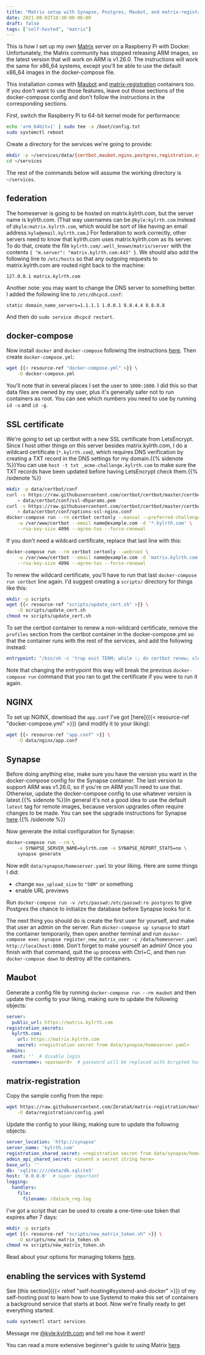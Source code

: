 ```yaml
---
title: "Matrix setup with Synapse, Postgres, Maubot, and matrix-registration"
date: 2021-08-02T10:30:00-06:00
draft: false
tags: ["self-hosted", "matrix"]
---
```


This is how I set up my own [Matrix](https://matrix.org) server on a Raspberry Pi with Docker. Unfortunately, the Matrix community has stopped releasing ARM images, so the latest version that will work on ARM is v1.26.0. The instructions will work the same for x86_64 systems, except you'll be able to use the default x86_64 images in the docker-compose file.

This installation comes with [Maubot](https://github.com/maubot/maubot) and [matrix-registration](https://github.com/ZerataX/matrix-registration) containers too. If you don't want to use those features, leave out those sections of the docker-compose config and don't follow the instructions in the corresponding sections.

First, switch the Raspberry Pi to 64-bit kernel mode for performance:

```sh
echo 'arm_64bit=1' | sudo tee -a /boot/config.txt
sudo systemctl reboot
```

Create a directory for the services we're going to provide:

```sh
mkdir -p ~/services/data/{certbot,maubot,nginx,postgres,registration,synapse,www}
cd ~/services
```

The rest of the commands below will assume the working directory is `~/services`.

## federation

The homeserver is going to be hosted on matrix.kylrth.com, but the server name is kylrth.com. (That way usernames can be `@kyle:kylrth.com` instead of `@kyle:matrix.kylrth.com`, which would be sort of like having an email address `kyle@email.kylrth.com`.) For federation to work correctly, other servers need to know that kylrth.com uses matrix.kylrth.com as its server. To do that, create the file `kylrth.com/.well_known/matrix/server` with the contents `{ "m.server": "matrix.kylrth.com:443" }`. We should also add the following line to `/etc/hosts` so that any outgoing requests to matrix.kylrth.com are routed right back to the machine:

```text
127.0.0.1 matrix.kylrth.com
```

Another note: you may want to change the DNS server to something better. I added the following line to `/etc/dhcpcd.conf`:

```text
static domain_name_servers=1.1.1.1 1.0.0.1 8.8.4.4 8.8.8.8
```

And then do `sudo service dhcpcd restart`.

## docker-compose

Now install `docker` and `docker-compose` following the instructions [here](https://devdojo.com/bobbyiliev/how-to-install-docker-and-docker-compose-on-raspberry-pi). Then create `docker-compose.yml`:

```sh
wget {{< resource-ref "docker-compose.yml" >}} \
    -O docker-compose.yml
```

You'll note that in several places I set the user to `1000:1000`. I did this so that data files are owned by my user, plus it's generally safer not to run containers as root. You can see which numbers you need to use by running `id -u` and `id -g`.

## SSL certificate

We're going to set up certbot with a new SSL certificate from LetsEncrypt. Since I host other things on this server besides matrix.kylrth.com, I do a wildcard certificate (`*.kylrth.com`), which requires DNS verification by creating a TXT record in the DNS settings for my domain.{{% sidenote %}}You can use `host -t txt _acme-challenge.kylrth.com` to make sure the TXT records have been updated before having LetsEncrypt check them.{{% /sidenote %}}

```sh
mkdir -p data/certbot/conf
curl -s https://raw.githubusercontent.com/certbot/certbot/master/certbot/certbot/ssl-dhparams.pem \
    > data/certbot/conf/ssl-dhparams.pem
curl -s https://raw.githubusercontent.com/certbot/certbot/master/certbot-nginx/certbot_nginx/_internal/tls_configs/options-ssl-nginx.conf \
    > data/certbot/conf/options-ssl-nginx.conf
docker-compose run --rm certbot certonly --manual --preferred-challenges=dns \
    -w /var/www/certbot --email name@example.com -d '*.kylrth.com' \
    --rsa-key-size 4096 --agree-tos --force-renewal
```

If you don't need a wildcard certificate, replace that last line with this:

```sh
docker-compose run --rm certbot certonly --webroot \
    -w /var/www/certbot --email name@example.com -d 'matrix.kylrth.com' \
    --rsa-key-size 4096 --agree-tos --force-renewal
```

To renew the wildcard certificate, you'll have to run that last `docker-compose run certbot` line again. I'd suggest creating a `scripts/` directory for things like this:

```sh
mkdir -p scripts
wget {{< resource-ref "scripts/update_cert.sh" >}} \
    -O scripts/update_cert.sh
chmod +x scripts/update_cert.sh
```

To set the certbot container to renew a non-wildcard certificate,  remove the `profiles` section from the certbot container in the docker-compose.yml so that the container runs with the rest of the services, and add the following instead:

```yaml
entrypoint: "/bin/sh -c 'trap exit TERM; while :; do certbot renew; sleep 12h & wait $${!}; done;'"
```

Note that changing the entrypoint this way will break the previous `docker-compose run` command that you ran to get the certificate if you were to run it again.

## NGINX

To set up NGINX, download the `app.conf` I've got [here]({{< resource-ref "docker-compose.yml" >}}) (and modify it to your liking):

```sh
wget {{< resource-ref "app.conf" >}} \
    -O data/nginx/app.conf
```

## Synapse

Before doing anything else, make sure you have the version you want in the docker-compose config for the Synapse container. The last version to support ARM was v1.26.0, so if you're on ARM you'll need to use that. Otherwise, update the docker-compose config to use whatever version is latest.{{% sidenote %}}In general it's not a good idea to use the default `latest` tag for remote images, because version upgrades often require changes to be made. You can see the upgrade instructions for Synapse [here](https://matrix-org.github.io/synapse/develop/upgrade).{{% /sidenote %}}

Now generate the initial configuration for Synapse:

```sh
docker-compose run --rm \
    -e SYNAPSE_SERVER_NAME=kylrth.com -e SYNAPSE_REPORT_STATS=no \
    synapse generate
```

Now edit `data/synapse/homeserver.yaml` to your liking. Here are some things I did:

- change `max_upload_size` to `"50M"` or something
- enable URL previews

Run `docker-compose run -v /etc/passwd:/etc/passwd:ro postgres` to give Postgres the chance to initialize the database before Synapse looks for it.

The next thing you should do is create the first user for yourself, and make that user an admin on the server. Run `docker-compose up synapse` to start the container temporarily, then open another terminal and run `docker-compose exec synapse register_new_matrix_user -c /data/homeserver.yaml http://localhost:8008`. Don't forget to make yourself an admin! Once you finish with that command, quit the `up` process with Ctrl+C, and then run `docker-compose down` to destroy all the containers.

## Maubot

Generate a config file by running `docker-compose run --rm maubot` and then update the config to your liking, making sure to update the following objects:

```yaml
server:
  public_url: https://matrix.kylrth.com
registration_secrets:
  kylrth.com:
    url: https://matrix.kylrth.com
    secret: <registration secret from data/synapse/homeserver.yaml>
admins:
  root: ''  # disable login
  <username>: <password>  # password will be replaced with bcrypted hash on startup
```

## matrix-registration

Copy the sample config from the repo:

```sh
wget https://raw.githubusercontent.com/ZerataX/matrix-registration/master/config.sample.yaml \
    -O data/registration/config.yaml
```

Update the config to your liking, making sure to update the following objects:

```yaml
server_location: 'http://synapse'
server_name: 'kylrth.com'
registration_shared_secret: <registration secret from data/synapse/homeserver.yaml>
admin_api_shared_secret: <invent a secret string here>
base_url: ''
db: 'sqlite:////data/db.sqlite3'
host: '0.0.0.0'  # super important
logging:
  handlers:
    file:
      filename: /data/m_reg.log
```

I've got a script that can be used to create a one-time-use token that expires after 7 days:

```sh
mkdir -p scripts
wget {{< resource-ref "scripts/new_matrix_token.sh" >}} \
    -O scripts/new_matrix_token.sh
chmod +x scripts/new_matrix_token.sh
```

Read about your options for managing tokens [here](https://github.com/ZerataX/matrix-registration/wiki/api#creating-a-new-token).

## enabling the services with Systemd

See [this section]({{< relref "self-hosting#systemd-and-docker" >}}) of my self-hosting post to learn how to use Systemd to make this set of containers a background service that starts at boot. Now we're finally ready to get everything started.

```sh
sudo systemctl start services
```

Message me [@kyle:kylrth.com](https://matrix.to/#/@kyle:kylrth.com) and tell me how it went!

You can read a more extensive beginner's guide to using Matrix [here](https://joinmatrix.org/).
